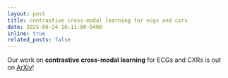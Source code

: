 ```yaml
---
layout: post
title: contrastive cross-modal learning for ecgs and cxrs
date: 2025-06-24 16:11:00-0400
inline: true
related_posts: false
---
```


Our work on **contrastive cross-modal learning** for ECGs and CXRs is out on <a href="">ArXiv</a>!